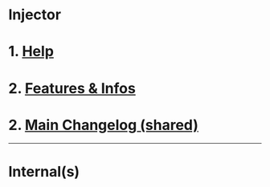 # Injector



# 1. [Help](help.md)
# 2. [Features & Infos](injector/info.md)
# 2. [Main Changelog (shared)](Changelog.md)





**************

# Internal(s)
